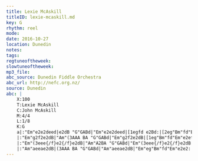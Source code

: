 ```yaml
---
title: Lexie McAskill
titleID: lexie-mcaskill.md
key: G
rhythm: reel
mode:
date: 2016-10-27
location: Dunedin
notes:
tags:
regtuneoftheweek:
slowtuneoftheweek:
mp3_file:
abc_source: Dunedin Fiddle Orchestra
abc_url: http://nefc.org.nz/
source: Dunedin
abc: |
    X:100
    T:Lexie McAskill
    C:John McAskill
    M:4/4
    L:1/8
    K:G
    a|:"Em"e2e2deed|e2dB "G"GABd|"Em"e2e2deed|[1egfd e2Bd:|[2eg"Bm"fd"Em"e2ef|
    |:"Em"g2f2e2dB|"Am"(3AAA BA "G"GABd|"Em"g2f2e2dB|[1eg"Bm"fd"Em"e2ef:|[2eg"Bm"fd"Em"e2e2|
    |:"Em"(3eee{/f}e2{/f}e2dB|"Am"A2BA "G"GABd|"Em"(3eee{/f}e2{/f}e2dB|[1eg"Bm"fd"Em"e2ef:|[2eg"Bm"fd"Em"e2e2|
    |:"Am"aeeae2dB|(3AAA BA "G"GABd|"Am"aeeae2dB|"Em"eg"Bm"fd"Em"e2e2:|
---
```

